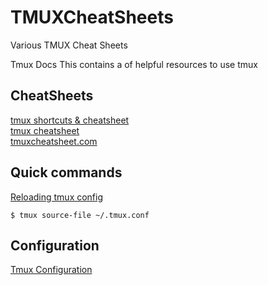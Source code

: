# TMUXCheatSheets
Various TMUX Cheat Sheets


Tmux Docs
This contains a of helpful resources to use tmux

## CheatSheets
[tmux shortcuts & cheatsheet](https://gist.github.com/MohamedAlaa/2961058)  
[tmux cheatsheet](https://gist.github.com/agarie/b65728102f5a3a577243)  
[tmuxcheatsheet.com](https://tmuxcheatsheet.com/)

## Quick commands
[Reloading tmux config](https://sanctum.geek.nz/arabesque/reloading-tmux-config/)
```
$ tmux source-file ~/.tmux.conf
```

## Configuration
[Tmux Configuration](https://github.com/samoshkin/tmux-config)

